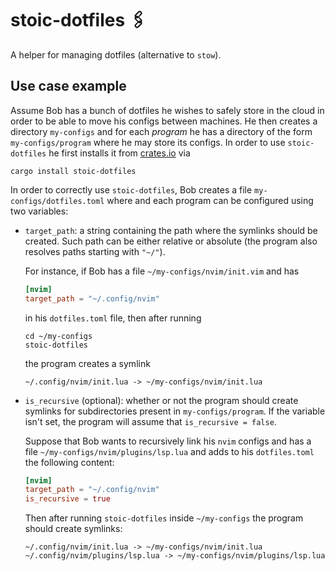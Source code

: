 # stoic-dotfiles 🖇

A helper for managing dotfiles (alternative to `stow`).

## Use case example

Assume Bob has a bunch of dotfiles he wishes to safely store in the cloud in
order to be able to move his configs between machines. He then creates a
directory `my-configs` and for each _program_ he has a directory of the form
`my-configs/program` where he may store its configs. In order to use
`stoic-dotfiles` he first installs it from [crates.io](https://crates.io) via
```shell
cargo install stoic-dotfiles
```
In order to correctly use `stoic-dotfiles`, Bob creates a file
`my-configs/dotfiles.toml` where and each program can be configured using two
variables:
* `target_path`: a string containing the path where the symlinks should be
  created. Such path can be either relative or absolute (the program also
  resolves paths starting with `"~/"`).

  For instance, if Bob has a file `~/my-configs/nvim/init.vim` and has
  ```toml
  [nvim]
  target_path = "~/.config/nvim"
  ```
  in his `dotfiles.toml` file, then after running
  ```shell
  cd ~/my-configs
  stoic-dotfiles
  ```
  the program creates a symlink
  ```shell
  ~/.config/nvim/init.lua -> ~/my-configs/nvim/init.lua
  ```
* `is_recursive` (optional): whether or not the program should create symlinks for
  subdirectories present in `my-configs/program`. If the variable isn't set, the
  program will assume that `is_recursive = false`.

  Suppose that Bob wants to recursively link his `nvim` configs and has a file
  `~/my-configs/nvim/plugins/lsp.lua` and adds to his `dotfiles.toml` the following content:
  ```toml
  [nvim]
  target_path = "~/.config/nvim"
  is_recursive = true
  ```
  Then after running `stoic-dotfiles` inside `~/my-configs` the program should
  create symlinks:
  ```
  ~/.config/nvim/init.lua -> ~/my-configs/nvim/init.lua
  ~/.config/nvim/plugins/lsp.lua -> ~/my-configs/nvim/plugins/lsp.lua
  ```
